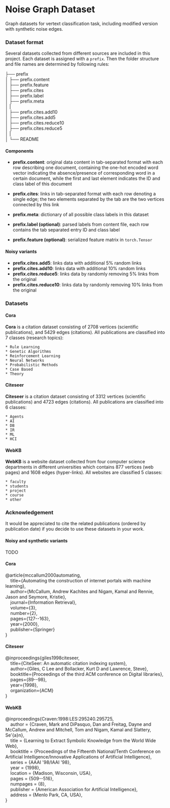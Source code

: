 # Noise Graph Dataset

Graph datasets for vertext classification task, including modified version with synthetic noise edges.

### Dataset format

Several datasets collected from different sources are included in this project. Each dataset is assigned with a `prefix`. Then the folder structure and file names are determined by following rules:

├── prefix  
│   ├── prefix.content   
│   ├── prefix.feature  
│   ├── prefix.cites  
│   ├── prefix.label  
│   ├── prefix.meta  
│   |     
│   ├── prefix.cites.add10  
│   ├── prefix.cites.add5  
│   ├── prefix.cites.reduce10  
│   ├── prefix.cites.reduce5  
│   |  
│   └── README  

#### Components

* **prefix.content**: original data content in tab-separated format with each row describing one document, containing the one-hot encoded word vector indicating the absence/presence of corresponding word in a certain document, while the first and last element indicates the ID and class label of this document
* **prefix.cites**: links in tab-separated format with each row denoting a single edge; the two elements separated by the tab are the two vertices connected by this link
* **prefix.meta**: dictionary of all possible class labels in this dataset

* **prefix.label (optional)**: parsed labels from content file, each row contains the tab separated entry ID and class label
* **prefix.feature (optional)**: serialized feature matrix in `torch.Tensor`

#### Noisy variants

* **prefix.cites.add5**: links data with additional 5% random links
* **prefix.cites.add10**: links data with additional 10% random links
* **prefix.cites.reduce5**: links data by randomly removing 5% links from the original
* **prefix.cites.reduce10**: links data by randomly removing 10% links from the original

### Datasets

#### Cora

**Cora** is a citation dataset consisting of 2708 vertices (scientific publications), and 5429 edges (citations). All publications are classified into 7 classes (research topics):

    * Rule Learning
    * Genetic Algorithms
    * Reinforcement Learning
    * Neural Networks
    * Probabilistic Methods
    * Case Based
    * Theory

#### Citeseer

**Citeseer** is a citation dataset consisting of 3312 vertices (scientific publications) and 4723 edges (citations). All publications are classified into 6 classes:

    * Agents
    * AI
    * DB
    * IR
    * ML
    * HCI

#### WebKB

**WebKB** is a website dataset collected from four computer science departments in different universities which contains 877 vertices (web pages) and 1608 edges (hyper-links). All websites are classified 5 classes:

    * faculty
    * students
    * project
    * course
    * other
    
### Acknowledgement

It would be appreciated to cite the related publications (ordered by publication date) if you decide to use these datasets in your work.

#### Noisy and synthetic variants

TODO

#### Cora

@article{mccallum2000automating,  
&nbsp;&nbsp;&nbsp;&nbsp;title={Automating the construction of internet portals with machine learning},  
&nbsp;&nbsp;&nbsp;&nbsp;author={McCallum, Andrew Kachites and Nigam, Kamal and Rennie, Jason and Seymore, Kristie},  
&nbsp;&nbsp;&nbsp;&nbsp;journal={Information Retrieval},  
&nbsp;&nbsp;&nbsp;&nbsp;volume={3},  
&nbsp;&nbsp;&nbsp;&nbsp;number={2},  
&nbsp;&nbsp;&nbsp;&nbsp;pages={127--163},  
&nbsp;&nbsp;&nbsp;&nbsp;year={2000},  
&nbsp;&nbsp;&nbsp;&nbsp;publisher={Springer}  
}


#### Citeseer

@inproceedings{giles1998citeseer,  
&nbsp;&nbsp;&nbsp;&nbsp;title={CiteSeer: An automatic citation indexing system},  
&nbsp;&nbsp;&nbsp;&nbsp;author={Giles, C Lee and Bollacker, Kurt D and Lawrence, Steve},  
&nbsp;&nbsp;&nbsp;&nbsp;booktitle={Proceedings of the third ACM conference on Digital libraries},  
&nbsp;&nbsp;&nbsp;&nbsp;pages={89--98},  
&nbsp;&nbsp;&nbsp;&nbsp;year={1998},  
&nbsp;&nbsp;&nbsp;&nbsp;organization={ACM}  
}  

#### WebKB

@inproceedings{Craven:1998:LES:295240.295725,  
&nbsp;&nbsp;&nbsp;&nbsp;author = {Craven, Mark and DiPasquo, Dan and Freitag, Dayne and McCallum, Andrew and Mitchell, Tom and Nigam, Kamal and Slattery, Se\'{a}n},  
&nbsp;&nbsp;&nbsp;&nbsp;title = {Learning to Extract Symbolic Knowledge from the World Wide Web},  
&nbsp;&nbsp;&nbsp;&nbsp;booktitle = {Proceedings of the Fifteenth National/Tenth Conference on Artificial Intelligence/Innovative Applications of Artificial Intelligence},  
&nbsp;&nbsp;&nbsp;&nbsp;series = {AAAI '98/IAAI '98},  
&nbsp;&nbsp;&nbsp;&nbsp;year = {1998},  
&nbsp;&nbsp;&nbsp;&nbsp;location = {Madison, Wisconsin, USA},  
&nbsp;&nbsp;&nbsp;&nbsp;pages = {509--516},  
&nbsp;&nbsp;&nbsp;&nbsp;numpages = {8},  
&nbsp;&nbsp;&nbsp;&nbsp;publisher = {American Association for Artificial Intelligence},  
&nbsp;&nbsp;&nbsp;&nbsp;address = {Menlo Park, CA, USA},  
}   


